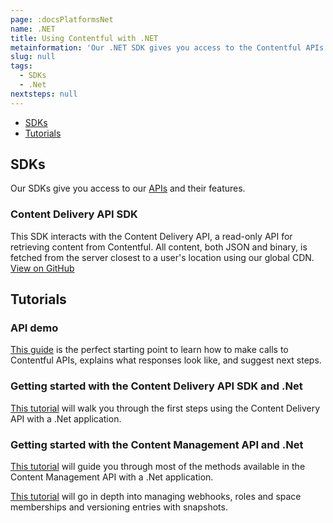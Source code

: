 ```yaml
---
page: :docsPlatformsNet
name: .NET
title: Using Contentful with .NET
metainformation: 'Our .NET SDK gives you access to the Contentful APIs and their features.'
slug: null
tags:
  - SDKs
  - .Net
nextsteps: null
---
```


-   [SDKs](#sdks)
-   [Tutorials](#tutorials)

## SDKs

Our SDKs give you access to our [APIs](/developers/docs/concepts/apis/) and their features.

### Content Delivery API SDK

This SDK interacts with the Content Delivery API, a read-only API for retrieving content from Contentful. All content, both JSON and binary, is fetched from the server closest to a user's location using our global CDN.<br/>
[View on GitHub](https://github.com/contentful/contentful.net)

## Tutorials

### API demo

[This guide](/developers/api-demo/dotnet/) is the perfect starting point to learn how to make calls to Contentful APIs, explains what responses look like, and suggest next steps.

### Getting started with the Content Delivery API SDK and .Net

[This tutorial](/developers/docs/net/tutorials/using-net-cda-sdk/) will walk you through the first steps using the Content Delivery API with a .Net application.

### Getting started with the Content Management API and .Net

[This tutorial](/developers/docs/net/tutorials/management-api/) will guide you through most of the methods available in the Content Management API with a .Net application.

[This tutorial](/developers/docs/net/tutorials/webhook-roles-snapshots/) will go in depth into managing webhooks, roles and space memberships and versioning entries with snapshots.
